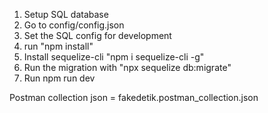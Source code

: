 1. Setup SQL database
2. Go to config/config.json
3. Set the SQL config for development
4. run "npm install"
5. Install sequelize-cli "npm i sequelize-cli -g"
6. Run the migration with "npx sequelize db:migrate"
7. Run npm run dev

Postman collection json = fakedetik.postman_collection.json